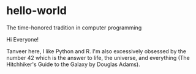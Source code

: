 # hello-world
The time-honored tradition in computer programming

Hi Everyone!

Tanveer here, I like Python and R.
I'm also excessively obsessed by the number 42 which is the answer to life, the universe, and everything (The Hitchhiker's Guide to the
Galaxy by Douglas Adams).
